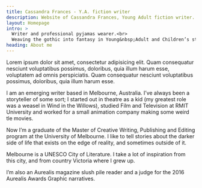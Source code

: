 ```yaml
---
title: Cassandra Frances - Y.A. fiction writer
description: Website of Cassandra Frances, Young Adult fiction writer.
layout: Homepage
intro: >
  Writer and professional pyjamas wearer.<br>
  Weaving the gothic into fantasy in Young&nbsp;Adult and Children’s stories.
heading: About me
---
```


Lorem ipsum dolor sit amet, consectetur adipisicing elit. Quam consequatur nesciunt voluptatibus possimus, doloribus, quia illum harum esse, voluptatem ad omnis perspiciatis. Quam consequatur nesciunt voluptatibus possimus, doloribus, quia illum harum esse.

I am an emerging writer based in Melbourne, Australia. I’ve always been a storyteller of some sort; I started out in theatre as a kid (my greatest role was a weasel in Wind in the Willows), studied Film and Television at RMIT University and worked for a small animation company making some weird tle movies.

Now I’m a graduate of the Master of Creative Writing, Publishing and Editing program at the University of Melbourne. I like to tell stories about the darker side of life that exists on the edge of reality, and sometimes outside of it.

Melbourne is a UNESCO City of Literature. I take a lot of inspiration from this city, and from country Victoria where I grew up.

I’m also an Aurealis magazine slush pile reader and a judge for the 2016 Aurealis Awards Graphic narratives.

